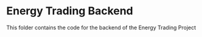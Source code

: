 # Energy Trading Backend

This folder contains the code for the backend of the Energy Trading Project